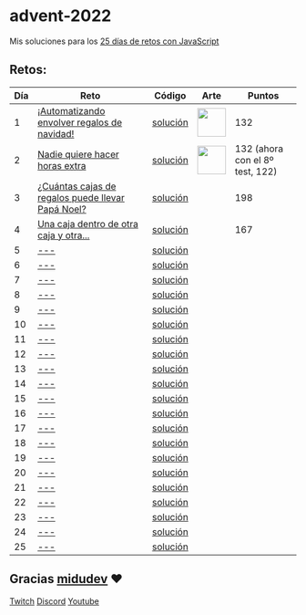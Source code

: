 # advent-2022

Mis soluciones para los [25 días de retos con JavaScript](https://adventjs.dev/)

## Retos:

| Día | Reto                                                                               | Código                       | Arte       | Puntos    |
| --- | ---------------------------------------------------------------------------------- | ---------------------------- | ---------- | ----------|
| 1   | [¡Automatizando envolver regalos de navidad!](https://adventjs.dev/es/challenges/2022/1)                  | [solución](./day_1/day_1.js) | <img src="https://user-images.githubusercontent.com/37515166/204556732-51f4f61b-1372-4ee5-b0c3-4e629f94a770.png" width="50" height="50" /> | 132       |
| 2   | [Nadie quiere hacer horas extra](https://adventjs.dev/challenges/02)         | [solución](./day_2/day_2.js) | <img src="https://user-images.githubusercontent.com/37515166/204558432-bc26b385-7d28-4bf7-8db6-82a9025b43fd.png" width="50" height="50" /> |132 (ahora con el 8º test, 122)           |
| 3   | [¿Cuántas cajas de regalos puede llevar Papá Noel?](https://adventjs.dev/challenges/03)        | [solución](./day_3/day_3.js) |           |198
| 4   | [Una caja dentro de otra caja y otra...](https://adventjs.dev/challenges/04)        | [solución](./day_4/day_4.js) |           |167
| 5   | [---](https://adventjs.dev/challenges/05)           | [solución](./day_5/day_5.js) |
| 6   | [---](https://adventjs.dev/challenges/06)               | [solución](./day_6/day_6.js) |
| 7   | [---](https://adventjs.dev/challenges/07)                    | [solución](./day_7/day_7.js) |
| 8   | [---](https://adventjs.dev/challenges/08)               | [solución](./day_8/day_8.js) |
| 9   | [---](https://adventjs.dev/challenges/09)              | [solución](./day_9/day_9.js) |
| 10  | [---](https://adventjs.dev/challenges/10)                         | [solución](./day_10/day_10.js) |
| 11  | [---](https://adventjs.dev/challenges/11) | [solución](./day_11/day_11.js) |
| 12  | [---](https://adventjs.dev/challenges/12)      | [solución](./day_12/day_12.js) |
| 13  | [---](https://adventjs.dev/challenges/13)              | [solución](./day_13/day_13.js) |
| 14  | [---](https://adventjs.dev/challenges/14)                    | [solución](./day_14/day_14.js) |
| 15  | [---](https://adventjs.dev/challenges/15)                            | [solución](./day_15/day_15.js) |
| 16  | [---](https://adventjs.dev/challenges/16)                   | [solución](./day_16/day_16.js) |
| 17  | [---](https://adventjs.dev/challenges/17)   | [solución](./day_17/day_17.js) |
| 18  | [---](https://adventjs.dev/challenges/18)          | [solución](./day_18/day_18.js) |
| 19  | [---](https://adventjs.dev/challenges/19)          | [solución](./day_19/day_19.js) |
| 20  | [---](https://adventjs.dev/challenges/20)               | [solución](./day_20/day_20.js) |
| 21  | [---](https://adventjs.dev/challenges/21)                      | [solución](./day_21/day_21.js) |
| 22  | [---](https://adventjs.dev/challenges/22)          | [solución](./day_22/day_22.js) |
| 23  | [---](https://adventjs.dev/challenges/23)                    | [solución](./day_23/day_23.js) |
| 24  | [---](https://adventjs.dev/challenges/24)                | [solución](./day_24/day_24.js) |
| 25  | [---](https://adventjs.dev/challenges/25)     | [solución](./day_25/day_25.js) |


## Gracias [midudev](https://twitter.com/midudev) :heart:

[Twitch](https://twitch.tv/midudev) [Discord](https://discord.gg/midudev) [Youtube](https://youtube.com/midudev)

